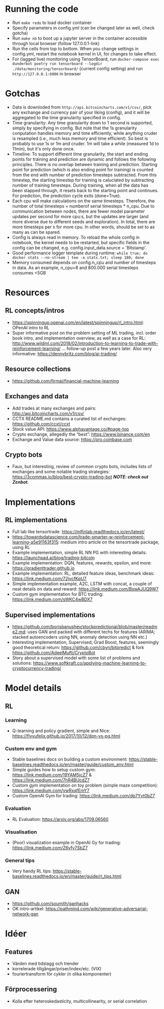 # Running the code
* Run `make redo` to load docker container
* Specify parameters in config.yml (can be changed later as well, check gotcha)
* Run `make nb` to boot up a jupyter server in the container accessible through local browser (follow 127.0.0.1-link)
* Run the cells from top to bottom. When you change settings in config.yml, restart the notebook kernel in UI, for changes to take effect.
* For (lagged live) monitoring using TensorBoard, run `docker-compose exec dunderbot poetry run tensorboard --logdir ./data/monitoring/tensorboard/` (current config setting) and run `http://127.0.0.1:6006` in browser

# Gotchas
* Data is downloded from `http://api.bitcoincharts.com/v1/csv/`, pick any exchange and currency pair of your liking (config), and it will be aggregated to the time granularity specified in config.
* Time granularity: Any time granularity down to 1 second is supported, simply by specifying in config. But note that the 1s granularity conputation handles memory and time efficiently, while anything cruder is resampled (i.e., much less memory and time efficient). So best is probably to use 1s or 1m and cruder. 1m will take a while (measured 1d to 11min), but it's only done once.
* Timeline: To support different time granularity, the start and ending points for training and prediction are dynamic and follows the following principles. There is no overlap between training and prediction. Starting point for prediction (which is also ending point for training) is counted from the end with number of prediction timesteps subtracted. From this timestep, the starting timestep for training is caluclated by subtracting number of training timesteps. During training, when all the data has been stapped through, it resets back to the starting point and continues. For prediction, the prediction cycle exits (done=True).
* Each cpu will make calculations on the same timesteps. Therefore, the number of total timesteps = numberof serial timesteps * n_cpu. Due to communication between nodes, there are fewer model parameter updates per second for more cpu:s, but the updates are larger (and more diverse due to different seeds and exploration). In total, there are more timesteps per s for more cpu. In other words, should be set to as many as can be spared.
* Config is always read in memory. To reload the whole config in notebook, the kernel needs to be restarted, but specific fields in the config can be changed, e.g. config.input_data.source = 'Bitstamp'.
* Good performance logger template during runtime: ```while true; do docker stats --no-stream | tee -a stats.txt; sleep 180; done```
* Memory consumed depends on config.n_cpu and number of timesteps in data. As an example, n_cpu=8 and 800.000 serial timesteps consumes <5GB

# Resources
## RL concepts/intros
* https://spinningup.openai.com/en/latest/spinningup/rl_intro.html: OPenAI intro to RL
* Super informative post on the problem setting of ML trading, incl. order book intro, and implementation overview, as well as a case for RL: http://www.wildml.com/2018/02/introduction-to-learning-to-trade-with-reinforcement-learning/
... follow-up post a few years later. Also very informative: https://dennybritz.com/blog/ai-trading/

## Resource collections
* https://github.com/firmai/financial-machine-learning

## Exchanges and data
* Add trades at many exchanges and pairs: http://api.bitcoincharts.com/v1/csv/
* CCTX README.md contains a curated list of exchanges: https://github.com/ccxt/ccxt
* Stock value API: https://www.alphavantage.co/#page-top
* Crypto exchange, allegedly the “best”: https://www.binance.com/en
* Exchange and Value data source: https://pro.coinbase.com

## Crypto bots
* Faux, but interesting, review of common crypto bots, includes lists of exchanges and some notable trading strategies: https://3commas.io/blog/best-crypto-trading-bot ***NOTE: check out Zenbot.***


# Implementations
## RL implementations
* Full lab like tensortrade: https://mlfinlab.readthedocs.io/en/latest/
* https://towardsdatascience.com/trade-smarter-w-reinforcement-learning-a5e91163f315: medium intro article on the tensortrade package, using RL
* Example implementation, simple RL NN PG with interesting details: https://launchpad.ai/blog/trading-bitcoin
* Example implementation: DQN, features, rewards, epsilon, and more: https://gradienttrader.github.io
* Example implementation: RL,  detailed feature ideas, benchmark ideas: https://link.medium.com/72jvcfKpU7
* Simple implementation example, A2C, LSTM with concat, a couple of neat details on data and reward: https://link.medium.com/BswAJUQ9W7
* Custom gym implementation for BTC trading: https://link.medium.com/sWKC4wBDX7

## Supervised implementations
* https://github.com/borisbanushev/stockpredictionai/blob/master/readme2.md: uses GAN and packed with different techs for features (ARIMA; stacked autoencoders using NN, anomaly detection using NN etc.)
* Interesting implementation, Supervised, Grad Boost, features, seemingly good theoretical return: https://github.com/cbyn/bitpredict & fork https://github.com/AdeelMufti/CryptoBot
* Story about a supervised model with some list of problems and solutions: https://www.softkraft.co/applying-machine-learning-to-cryptocurrency-trading/

# Model details
## RL
### Learning
* Q-learning and policy gradient, simple and Nice: https://flyyufelix.github.io/2017/10/12/dqn-vs-pg.html

### Custom env and gym
* Stable baselines docs on building a custom environment: https://stable-baselines.readthedocs.io/en/master/guide/custom_env.html
* Simple guides how to setup custom gym: https://link.medium.com/19YAM5jcZ7 & https://link.medium.com/7hR4BUcdZ7
* Custom gym implementation on toy problem (simple maze competition): https://link.medium.com/ywRxqfEmY7
* Custom OpenAI Gym for trading: https://link.medium.com/dp7Yvt0bZ7

### Evaluation
* RL Evaluation: https://arxiv.org/abs/1709.06560

### Visualisation
* (Poor) visualization example in OpenAI Gy for trading: https://link.medium.com/Z6vfy7SbZ7

### General tips
* Very handy RL tips: https://stable-baselines.readthedocs.io/en/master/guide/rl_tips.html

## GAN
* https://github.com/soumith/ganhacks
* OK intro-artikel: https://pathmind.com/wiki/generative-adversarial-network-gan

# Idéer
## Features
* Värden med tidslagg och trender
* korrelerade tillgångar/priser/index/etc. (VIX)
* fouriertransform för cykler (n olika komponenter)

## Förprocessering
* Kolla efter heteroskedasticity, multicollinearity, or serial correlation







